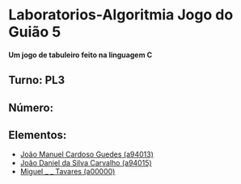 # Laboratorios-Algoritmia Jogo do Guião 5
#### Um jogo de tabuleiro feito na linguagem C 

## Turno: PL3
## Número:
## Elementos: 
  * [João Manuel Cardoso Guedes (a94013)](https://github.com/FrancesinhaMan)
  * [João Daniel da Silva Carvalho (a94015)]()
  * [Miguel _ _ Tavares (a00000)]()


